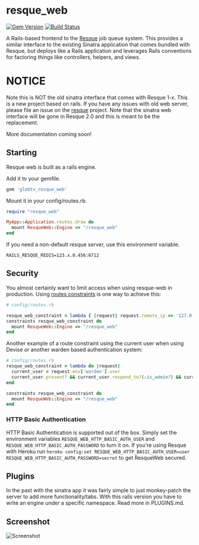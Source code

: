 resque_web
==========
[![Gem Version](http://img.shields.io/gem/v/glebtv_resque_web.svg)](https://rubygems.org/gems/glebtv_resque_web)
[![Build Status](https://img.shields.io/travis/glebtv/resque_web/master.svg)](https://travis-ci.org/glebtv/glebtv-resque-web)

A Rails-based frontend to the [Resque](https://github.com/resque/resque) job
queue system. This provides a similar interface to the existing Sinatra
application that comes bundled with Resque, but deploys like a Rails application
and leverages Rails conventions for factoring things like controllers, helpers,
and views.

# NOTICE
Note this is NOT the old sinatra interface that comes with Resque 1-x. This is
a new project based on rails. If you have any issues with old web server,
please file an issue on the [resque](https://github.com/resque/resque) project.
Note that the sinatra web interface will be gone in Resque 2.0 and this is
meant to be the replacement.

More documentation coming soon!

## Starting
Resque web is built as a rails engine.

Add it to your gemfile.

```Ruby
gem 'glebtv_resque_web'
```

Mount it in your config/routes.rb.

```Ruby
require "resque_web"

MyApp::Application.routes.draw do
  mount ResqueWeb::Engine => "/resque_web"
end
```

If you need a non-default resque server, use this environment variable.

```
RAILS_RESQUE_REDIS=123.x.0.456:6712
```
## Security

You almost certainly want to limit access when using resque-web in production. Using [routes constraints](http://guides.rubyonrails.org/routing.html#request-based-constraints) is one way to achieve this:

```ruby
# config/routes.rb

resque_web_constraint = lambda { |request| request.remote_ip == '127.0.0.1' }
constraints resque_web_constraint do
  mount ResqueWeb::Engine => "/resque_web"
end

```

Another example of a route constraint using the current user when using Devise or another warden based authentication system:

```ruby
# config/routes.rb
resque_web_constraint = lambda do |request|
  current_user = request.env['warden'].user
  current_user.present? && current_user.respond_to?(:is_admin?) && current_user.is_admin?
end

constraints resque_web_constraint do
  mount ResqueWeb::Engine => "/resque_web"
end

```

### HTTP Basic Authentication

HTTP Basic Authentication is supported out of the box. Simply set the environment variables `RESQUE_WEB_HTTP_BASIC_AUTH_USER` and `RESQUE_WEB_HTTP_BASIC_AUTH_PASSWORD` to turn it on. If you're using Resque with Heroku run `heroku config:set RESQUE_WEB_HTTP_BASIC_AUTH_USER=user RESQUE_WEB_HTTP_BASIC_AUTH_PASSWORD=secret` to get ResqueWeb secured.

## Plugins

In the past with the sinatra app it was fairly simple to just monkey-patch the
server to add more functionality/tabs. With this rails version you have to write
an engine under a specific namespace. Read more in PLUGINS.md.

## Screenshot

![Screenshot](http://i.imgur.com/LkNgl.png)
